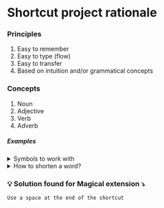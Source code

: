 # Shortcut project rationale

### Principles
1. Easy to remember
2. Easy to type (flow)
3. Easy to transfer
4. Based on intuition and/or grammatical concepts

### Concepts
1. Noun
2. Adjective
3. Verb
4. Adverb

##### Examples

<details> 
<summary> Symbols to work with </summary>
@
"#
$
%
^
&
()
[]
{}
.
/
;
: 

</details>

<details> 
<summary>How to shorten a word? </summary>
Approximate = aprx
Approximately = aprxly
Approximation = aprxmn 
</details>
 

### 💡 Solution found for Magical extension ⤵️
    Use a space at the end of the shortcut